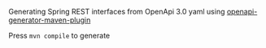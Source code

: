 Generating Spring REST interfaces from OpenApi 3.0 yaml using [openapi-generator-maven-plugin](https://mvnrepository.com/artifact/org.openapitools/openapi-generator-maven-plugin)

Press `mvn compile` to generate